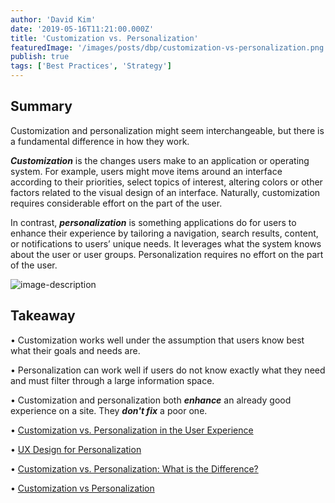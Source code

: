 ```yaml
---
author: 'David Kim'
date: '2019-05-16T11:21:00.000Z'
title: 'Customization vs. Personalization'
featuredImage: '/images/posts/dbp/customization-vs-personalization.png'
publish: true
tags: ['Best Practices', 'Strategy']
---
```


## Summary

Customization and personalization might seem interchangeable, but there is a fundamental difference in how they work.

**_Customization_** is the changes users make to an application or operating system. For example, users might move items around an interface according to their priorities, select topics of interest, altering colors or other factors related to the visual design of an interface. Naturally, customization requires considerable effort on the part of the user.

In contrast, **_personalization_** is something applications do for users to enhance their experience by tailoring a navigation, search results, content, or notifications to users’ unique needs. It leverages what the system knows about the user or user groups. Personalization requires no effort on the part of the user.

![image-description](/images/posts/dbp/1558030699507webupload_00236068.png.png)

## Takeaway

• Customization works well under the assumption that users know best what their goals and needs are.

• Personalization can work well if users do not know exactly what they need and must filter through a large information space.

• Customization and personalization both **_enhance_** an already good experience on a site. They **_don't fix_** a poor one.

• [Customization vs. Personalization in the User Experience](https://www.nngroup.com/articles/customization-personalization/)

• [UX Design for Personalization](https://www.uxmatters.com/mt/archives/2018/07/ux-design-for-personalization.php)

• [Customization vs. Personalization: What is the Difference?](https://instapage.com/blog/customized-vs-personalized)

• [Customization vs Personalization](https://www.abtasty.com/blog/customization-vs-personalization/)
